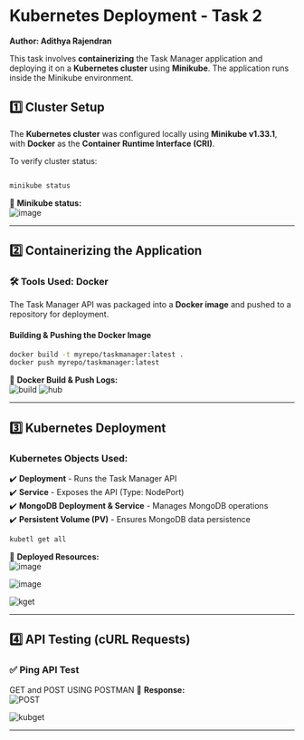 
# **Kubernetes Deployment - Task 2**  
**Author: Adithya Rajendran**  

This task involves **containerizing** the Task Manager application and deploying it on a **Kubernetes cluster** using **Minikube**. The application runs inside the Minikube environment.

## **1️⃣ Cluster Setup**  

The **Kubernetes cluster** was configured locally using **Minikube v1.33.1**, with **Docker** as the **Container Runtime Interface (CRI)**.  

To verify cluster status:  
```bash

minikube status
```
📌 **Minikube status:**  
![image](https://github.com/user-attachments/assets/0e12e894-92b6-4d24-8270-46be7a20fb15)

---

## **2️⃣ Containerizing the Application**  

### **🛠️ Tools Used: Docker**  

The Task Manager API was packaged into a **Docker image** and pushed to a repository for deployment.  

#### **Building & Pushing the Docker Image**  
```bash
docker build -t myrepo/taskmanager:latest .
docker push myrepo/taskmanager:latest
```
📌 **Docker Build & Push Logs:**  
![build](https://github.com/user-attachments/assets/a1d4b024-cd3a-46f8-b6d9-51e635af8204)
 ![hub](https://github.com/user-attachments/assets/bf7fab06-9cf1-4f7e-8fa5-17656b9df600)
 

---

## **3️⃣ Kubernetes Deployment**  

### **Kubernetes Objects Used:**  
✔️ **Deployment** - Runs the Task Manager API  
✔️ **Service** - Exposes the API (Type: NodePort)  
✔️ **MongoDB Deployment & Service** - Manages MongoDB operations  
✔️ **Persistent Volume (PV)** - Ensures MongoDB data persistence  

```bash
kubetl get all
```
📌 **Deployed Resources:**  
![image](https://github.com/user-attachments/assets/8a632e2d-e3f0-4675-9f6f-c1d84af1d4de)


![image](https://github.com/user-attachments/assets/75568b72-75ca-4fa3-87d5-a1d906d1635e)

![kget](https://github.com/user-attachments/assets/be52bc1d-bbbf-4843-986b-108d21bceca5)

---

## **4️⃣ API Testing (cURL Requests)**  

### **✅ Ping API Test**  

GET and POST USING POSTMAN
📌 **Response:**  
![POST](https://github.com/user-attachments/assets/38c00511-de4c-4f6e-8792-853bc2182e23)

![kubget](https://github.com/user-attachments/assets/f53c66da-519b-4921-baa9-167947877a7a)



---


